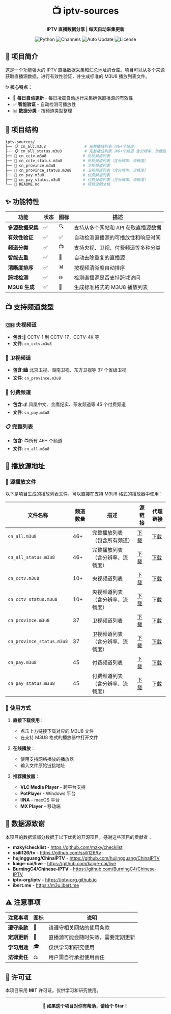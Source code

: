 
<div align="center">

# 📺 iptv-sources

**IPTV 直播数据分享 | 每天自动采集更新**

![Python](https://img.shields.io/badge/Python-3.8+-blue?logo=python&logoColor=white)
![Channels](https://img.shields.io/badge/Channels-46+-orange)
![Auto Update](https://img.shields.io/badge/Auto_Update-每日-brightgreen)
![License](https://img.shields.io/badge/License-MIT-green)

</div>

## 🚀 项目简介

这是一个功能强大的 IPTV 直播数据采集和汇总地址的仓库。项目可以从多个来源获取直播源数据，进行有效性验证，并生成标准的 M3U8 播放列表文件。

**✨ 核心特点：**
- 🔄 **每日自动更新** - 每日凌晨自动运行采集确保直播源的有效性
- ✅ **智能验证** - 自动检测可播放性
- 📊 **数据分类** - 按频道类型整理


## 📁 项目结构

```bash
iptv-sources/
├── 📋 cn_all.m3u8                 # 完整播放列表（46+个频道）
├── 📋 cn_all_status.m3u8          # 完整播放列表（46+个频道 含分辨率、流畅度）
├── 📡 cn_cctv.m3u8                # 央视频道列表
├── 📡 cn_cctv_status.m3u8         # 央视频道列表（含分辨率、流畅度）
├── 🏢 cn_province.m3u8            # 卫视频道列表  
├── 🏢 cn_province_status.m3u8     # 卫视频道列表（含分辨率、流畅度）  
├── 💎 cn_pay.m3u8                 # 付费频道列表
├── 💎 cn_pay_status.m3u8          # 付费频道列表（含分辨率、流畅度）
└── 📖 README.md                   # 项目说明文档
```

## ✨ 功能特性

<div align="center">

| 功能 | 状态 | 图标 | 描述 |
|------|------|------|------|
| **多源数据采集** | ✅ | 🔍 | 支持从多个网站和 API 获取直播源数据 |
| **有效性验证** | ✅ | ✅ | 自动检测直播源的可播放性和响应时间 |
| **频道分类** | ✅ | 📺 | 支持央视、卫视、付费频道等多种分类 |
| **智能去重** | ✅ | 🎯 | 自动去除重复的直播源 |
| **清晰度排序** | ✅ | 📊 | 按视频清晰度自动排序 |
| **跨域检测** | ✅ | 🌐 | 检测直播源是否支持跨域访问 |
| **M3U8 生成** | ✅ | 📝 | 生成标准格式的 M3U8 播放列表 |

</div>

## 📺 支持频道类型

### 🇨🇳 央视频道
- **包含**:📡 CCTV-1 到 CCTV-17，CCTV-4K 等
- **文件**: `cn_cctv.m3u8`

### 🏢 卫视频道  
- **包含**:🏙️ 北京卫视、湖南卫视、东方卫视等 37 个省级卫视
- **文件**: `cn_province.m3u8`

### 💎 付费频道
- **包含**:💰 凤凰中文、金鹰纪实、茶友频道等 45 个付费频道
- **文件**: `cn_pay.m3u8`

### 📋 完整列表
- **包含**: 📺所有 46+ 个频道
- **文件**: `cn_all.m3u8`



## 📡 播放源地址


### 🎯 源播放文件

以下是项目生成的播放列表文件，可以直接在支持 M3U8 格式的播放器中使用：

| 文件名称 | 频道数量 | 描述 | 源链接 | 代理链接 |
|----------|----------|------|----------|----------|
| `cn_all.m3u8` | 46+ | 完整播放列表（包含所有频道） | [下载](https://raw.githubusercontent.com/best-fan/iptv-sources/master/cn_all.m3u8) |[下载](https://raw.staticdn.net/best-fan/iptv-sources/master/cn_all.m3u8) |
| `cn_all_status.m3u8` | 46+ | 完整播放列表（含分辨率、流畅度） | [下载](https://raw.githubusercontent.com/best-fan/iptv-sources/master/cn_all_status.m3u8) |[下载](https://raw.staticdn.net/best-fan/iptv-sources/master/cn_all_status.m3u8) |
| `cn_cctv.m3u8` | 10+ | 央视频道列表 | [下载](https://raw.githubusercontent.com/best-fan/iptv-sources/master/cn_cctv.m3u8) |[下载](https://raw.staticdn.net/best-fan/iptv-sources/master/cn_cctv.m3u8) |
| `cn_cctv_status.m3u8` | 10+ | 央视频道列表（含分辨率、流畅度） | [下载](https://raw.githubusercontent.com/best-fan/iptv-sources/master/cn_cctv_status.m3u8) |[下载](https://raw.staticdn.net/best-fan/iptv-sources/master/cn_cctv_status.m3u8) |
| `cn_province.m3u8` | 37 | 卫视频道列表 | [下载](https://raw.githubusercontent.com/best-fan/iptv-sources/master/cn_province.m3u8) | [下载](https://raw.staticdn.net/best-fan/iptv-sources/master/cn_province.m3u8) |
| `cn_province_status.m3u8` | 37 | 卫视频道列表（含分辨率、流畅度） | [下载](https://raw.githubusercontent.com/best-fan/iptv-sources/master/cn_province_status.m3u8) | [下载](https://raw.staticdn.net/best-fan/iptv-sources/master/cn_province_status.m3u8) |
| `cn_pay.m3u8` | 45 | 付费频道列表 | [下载](https://raw.githubusercontent.com/best-fan/iptv-sources/master/cn_pay.m3u8) |[下载](https://raw.staticdn.net/best-fan/iptv-sources/master/cn_pay.m3u8) |
| `cn_pay_status.m3u8` | 45 | 付费频道列表（含分辨率、流畅度） | [下载](https://raw.githubusercontent.com/best-fan/iptv-sources/master/cn_pay_status.m3u8) |[下载](https://raw.staticdn.net/best-fan/iptv-sources/master/cn_pay_status.m3u8) |




### 📱 使用方式

1. **直接下载使用**：
   - 点击上方链接下载对应的 M3U8 文件
   - 在支持 M3U8 格式的播放器中打开文件

2. **在线播放**：
   - 使用支持网络播放的播放器
   - 输入文件原始链接地址

3. **推荐播放器**：
   - **VLC Media Player** - 跨平台支持
   - **PotPlayer** - Windows 平台
   - **IINA** - macOS 平台
   - **MX Player** - 移动端





## 🙏 数据源致谢

本项目的数据源部分数据于以下优秀的开源项目，感谢这些项目的贡献者：

- **mzky/checklist** - https://github.com/mzky/checklist
- **ssili126/tv** - https://github.com/ssili126/tv
- **hujingguang/ChinaIPTV** - https://github.com/hujingguang/ChinaIPTV
- **kaige-cai/live** - https://github.com/kaige-cai/live
- **BurningC4/Chinese-IPTV** - https://github.com/BurningC4/Chinese-IPTV
- **iptv-org/iptv** - https://iptv-org.github.io
- **ibert.me** - https://m3u.ibert.me

## ⚠️ 注意事项

<div align="center">

| 注意事项 | 图标 | 说明 |
|----------|------|------|
| **遵守条款** | 📜 | 请遵守相关网站的使用条款 |
| **定期更新** | 🔄 | 直播源可能会随时失效，需要定期更新 |
| **学习用途** | 🎓 | 仅供学习和研究使用 |
| **法律责任** | ⚖️ | 用户需自行承担使用责任 |

</div>

## 📄 许可证
本项目采用 **MIT** 许可证，仅供学习和研究使用。

---

<div align="center">

**🌟 如果这个项目对你有帮助，请给个 Star！**

</div>





